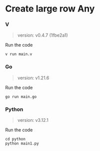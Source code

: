# Create large row Any

### V

> version: v0.4.7 (1fbe2a1)

Run the code

```
v run main.v
```

### Go

> version: v1.21.6

Run the code

```
go run main.go
```

### Python

> version: v3.12.1

Run the code

```
cd python
python main1.py
```
